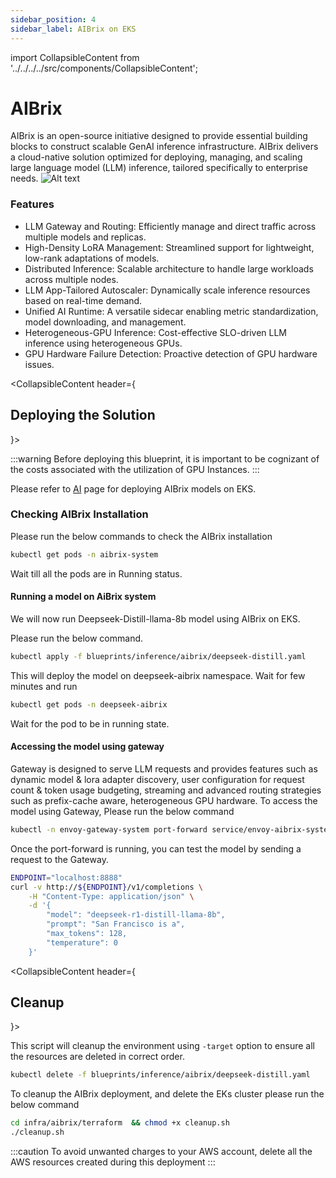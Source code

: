 ```yaml
---
sidebar_position: 4
sidebar_label: AIBrix on EKS
---
```

import CollapsibleContent from '../../../../src/components/CollapsibleContent';


# AIBrix

AIBrix is an open-source initiative designed to provide essential building blocks to construct scalable GenAI inference infrastructure. AIBrix delivers a cloud-native solution optimized for deploying, managing, and scaling large language model (LLM) inference, tailored specifically to enterprise needs.
![Alt text](https://aibrix.readthedocs.io/latest/_images/aibrix-architecture-v1.jpeg)

### Features
* LLM Gateway and Routing: Efficiently manage and direct traffic across multiple models and replicas.
* High-Density LoRA Management: Streamlined support for lightweight, low-rank adaptations of models.
* Distributed Inference: Scalable architecture to handle large workloads across multiple nodes.
* LLM App-Tailored Autoscaler: Dynamically scale inference resources based on real-time demand.
* Unified AI Runtime: A versatile sidecar enabling metric standardization, model downloading, and management.
* Heterogeneous-GPU Inference: Cost-effective SLO-driven LLM inference using heterogeneous GPUs.
* GPU Hardware Failure Detection: Proactive detection of GPU hardware issues.


<CollapsibleContent header={<h2><span>Deploying the Solution</span></h2>}>

:::warning
Before deploying this blueprint, it is important to be cognizant of the costs associated with the utilization of GPU Instances.
:::

Please refer to [AI](https://awslabs.github.io/ai-on-eks/docs/infra/ai-ml/aibrix) page for deploying AIBrix models on EKS.

</CollapsibleContent>


### Checking AIBrix Installation

Please run the below commands to check the AIBrix installation

``` bash
kubectl get pods -n aibrix-system
```

Wait till all the pods are in Running status.

#### Running a model on AiBrix system

We will now run Deepseek-Distill-llama-8b model using AIBrix on EKS.

Please run the below command.

```bash
kubectl apply -f blueprints/inference/aibrix/deepseek-distill.yaml
```

This will deploy the model on deepseek-aibrix namespace. Wait for few minutes and run

```bash
kubectl get pods -n deepseek-aibrix
```
Wait for the pod to be in running state.

#### Accessing the model using gateway

Gateway is designed to serve LLM requests and provides features such as dynamic model & lora adapter discovery, user configuration for request count & token usage budgeting, streaming and advanced routing strategies such as prefix-cache aware, heterogeneous GPU hardware.
To access the model using Gateway, Please run the below command

```bash
kubectl -n envoy-gateway-system port-forward service/envoy-aibrix-system-aibrix-eg-903790dc 8888:80 &
```

Once the port-forward is running, you can test the model by sending a request to the Gateway.

```bash
ENDPOINT="localhost:8888"
curl -v http://${ENDPOINT}/v1/completions \
    -H "Content-Type: application/json" \
    -d '{
        "model": "deepseek-r1-distill-llama-8b",
        "prompt": "San Francisco is a",
        "max_tokens": 128,
        "temperature": 0
    }'
```


<CollapsibleContent header={<h2><span>Cleanup</span></h2>}>

This script will cleanup the environment using `-target` option to ensure all the resources are deleted in correct order.

```bash
kubectl delete -f blueprints/inference/aibrix/deepseek-distill.yaml
```

To cleanup the AIBrix deployment, and delete the EKs cluster please run the below command

```bash
cd infra/aibrix/terraform  && chmod +x cleanup.sh
./cleanup.sh
```

<CollapsibleContent>

:::caution
To avoid unwanted charges to your AWS account, delete all the AWS resources created during this deployment
:::

</CollapsibleContent>
